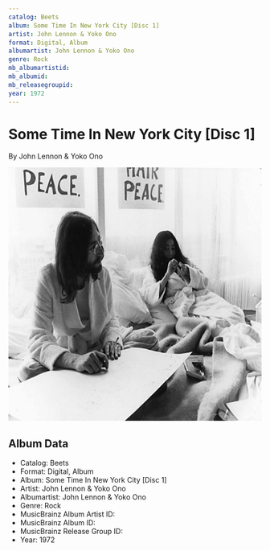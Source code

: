 ```yaml
---
catalog: Beets
album: Some Time In New York City [Disc 1]
artist: John Lennon & Yoko Ono
format: Digital, Album
albumartist: John Lennon & Yoko Ono
genre: Rock
mb_albumartistid: 
mb_albumid: 
mb_releasegroupid: 
year: 1972
---
```


# Some Time In New York City [Disc 1]

By John Lennon & Yoko Ono

![](../../assets/beetscovers/John_Lennon_and_Yoko_Ono-Some_Time_In_New_York_City_[Disc_1].jpg)

## Album Data

- Catalog: Beets
- Format: Digital, Album
- Album: Some Time In New York City [Disc 1]
- Artist: John Lennon & Yoko Ono
- Albumartist: John Lennon & Yoko Ono
- Genre: Rock
- MusicBrainz Album Artist ID: 
- MusicBrainz Album ID: 
- MusicBrainz Release Group ID: 
- Year: 1972

